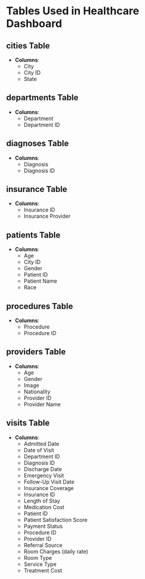 # Tables Used in Healthcare Dashboard

## cities Table
- **Columns**:
  - City
  - City ID
  - State

## departments Table
- **Columns**:
  - Department
  - Department ID


## diagnoses Table
- **Columns**:
  - Diagnosis
  - Diagnosis ID


## insurance Table
- **Columns**:
  - Insurance ID
  - Insurance Provider


## patients Table
- **Columns**:
  - Age
  - City ID
  - Gender
  - Patient ID
  - Patient Name
  - Race


## procedures Table
- **Columns**:
  - Procedure
  - Procedure ID


## providers Table
- **Columns**:
  - Age
  - Gender
  - Image
  - Nationality
  - Provider ID
  - Provider Name


## visits Table
- **Columns**:
  - Admitted Date 
  - Date of Visit
  - Department ID
  - Diagnosis ID
  - Discharge Date
  - Emergency Visit
  - Follow-Up  Visit Date
  - Insurance Coverage
  - Insurance ID
  - Length of Stay  
  - Medication Cost
  - Patient ID
  - Patient Satisfaction Score
  - Payment Status
  - Procedure ID
  - Provider ID
  - Referral Source
  - Room Charges (daily rate)
  - Room Type
  - Service Type
  - Treatment Cost

